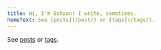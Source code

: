 ```yaml
---
title: Hi, I'm Eshaan! I write, sometimes.
homeText: See [posts](/post/) or [tags](/tags/).
---
```


See [posts](/post/) or [tags](/tags/).